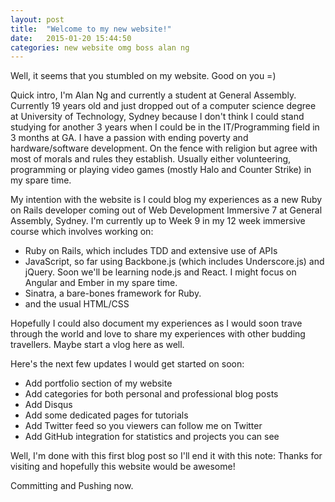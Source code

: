 ```yaml
---
layout: post
title:  "Welcome to my new website!"
date:   2015-01-20 15:44:50
categories: new website omg boss alan ng
---
```

Well, it seems that you stumbled on my website. Good on you =)

Quick intro, I'm Alan Ng and currently a student at General Assembly. Currently 19 years old and just dropped out of a computer science degree at University of Technology, Sydney because I don't think I could stand studying for another 3 years when I could be in the IT/Programming field in 3 months at GA. I have a passion with ending poverty and hardware/software development. On the fence with religion but agree with most of morals and rules they establish. Usually either volunteering, programming or playing video games (mostly Halo and Counter Strike) in my spare time.

My intention with the website is I could blog my experiences as a new Ruby on Rails developer coming out of Web Development Immersive 7 at General Assembly, Sydney. I'm currently up to Week 9 in my 12 week immersive course which involves working on:
  - Ruby on Rails, which includes TDD and extensive use of APIs
  - JavaScript, so far using Backbone.js (which includes Underscore.js) and jQuery. Soon we'll be learning node.js and React. I might focus on Angular and Ember in my spare time.
  - Sinatra, a bare-bones framework for Ruby.
  - and the usual HTML/CSS

Hopefully I could also document my experiences as I would soon trave through the world and love to share my experiences with other budding travellers. Maybe start a vlog here as well.

Here's the next few updates I would get started on soon:
  - Add portfolio section of my website
  - Add categories for both personal and professional blog posts
  - Add Disqus
  - Add some dedicated pages for tutorials
  - Add Twitter feed so you viewers can follow me on Twitter
  - Add GitHub integration for statistics and projects you can see

Well, I'm done with this first blog post so I'll end it with this note: Thanks for visiting and hopefully this website would be awesome!

Committing and Pushing now.

